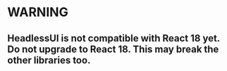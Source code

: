 # WARNING

## HeadlessUI is not compatible with React 18 yet. Do not upgrade to React 18. This may break the other libraries too.
